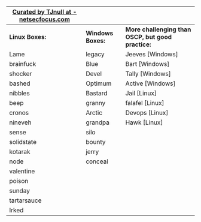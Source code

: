 |  [Curated by TJnull at - netsecfocus.com](https://mm.netsecfocus.com/join/ "Curated by TJNull at netsecfocus.com") |  |  |
| --- | --- | --- |
|  **Linux Boxes:** | **Windows Boxes:** | **More challenging than OSCP, but good practice:** |
|  Lame | legacy | Jeeves [Windows] |
|  brainfuck | Blue | Bart   [Windows] |
|  shocker | Devel | Tally  [Windows] |
|  bashed | Optimum | Active [Windows] |
|  nibbles | Bastard | Jail [Linux] |
|  beep | granny | falafel [Linux] |
|  cronos | Arctic | Devops [Linux] |
|  nineveh | grandpa | Hawk [Linux] |
|  sense | silo |  |
|  solidstate | bounty |  |
|  kotarak | jerry |  |
|  node | conceal |  |
|  valentine |  |  |
|  poison |  |  |
|  sunday |  |  |
|  tartarsauce |  |  |
|  Irked |  |  |
